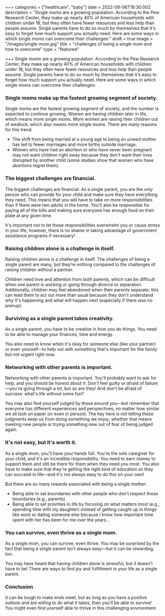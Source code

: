 +++
categories = ["healthcare", "baby"]
date = 2022-08-06T18:30:00Z
description = "Single moms are a growing population. According to the Pew Research Center, they make up nearly 40% of American households with children under 18, but they often have fewer resources and less help than people assume. Single parents have to do so much by themselves that it's easy to forget how much support you actually need. Here are some ways in which single moms can overcome their challenges:"
draft = true
image = "/images/single-mom.jpg"
title = "challenges of being a single mom and how to overcome"
type = "featured"

+++
Single moms are a growing population. According to the Pew Research Center, they make up nearly 40% of American households with children under 18, but they often have fewer resources and less help than people assume. Single parents have to do so much by themselves that it's easy to forget how much support you actually need. Here are some ways in which single moms can overcome their challenges:

### Single moms make up the fastest growing segment of society.

Single moms are the fastest growing segment of society, and the number is expected to continue growing. Women are having children later in life, which means more single moms. More women are raising their children out of wedlock, which also means more single moms. There are many reasons for this trend:

* The shift from being married at a young age to being an unwed mother has led to fewer marriages and more births outside marriage.
* Women who have had an abortion or who have never been pregnant may not want children right away because they don't want their lives disrupted by another child (some studies show that women who have abortions regret them).

### The biggest challenges are financial.

The biggest challenges are financial. As a single parent, you are the only person who can provide for your child and make sure they have everything they need. This means that you will have to take on more responsibilities than if there were two adults in the home. You'll also be responsible for paying all of the bills and making sure everyone has enough food on their plate at any given time.

It's important not to let these responsibilities overwhelm you or cause stress in your life; however, there is no shame in taking advantage of government assistance programs if necessary!

### Raising children alone is a challenge in itself.

Raising children alone is a challenge in itself. The challenges of being a single parent are many, but they’re nothing compared to the challenges of raising children without a partner.

Children need love and attention from both parents, which can be difficult when one parent is working or going through divorce or separation. Additionally, children may feel abandoned when their parents separate; this can lead them to act out more than usual because they don't understand why it's happening and what will happen next (especially if there was no prenup).

### Surviving as a single parent takes creativity.

As a single parent, you have to be creative in how you do things. You need to be able to manage your finances, time and energy.

You also need to know when it's okay for someone else (like your partner) or even yourself--to help out with something that's important for the family but not urgent right now.

### Networking with other parents is important.

Networking with other parents is important. You'll probably want to ask for help, and you should be honest about it. Don't feel guilty or afraid of failure—you're going through a lot, but so are they! And don't be afraid of success: what's life without some fun?

You may also find yourself judged by those around you—but remember that everyone has different experiences and perspectives, no matter how similar we all look on paper (or even in person). The key here is not letting these judgments keep us from doing something we enjoy, whether that means meeting new people or trying something new out of fear of being judged again.

### It's not easy, but it's worth it.

As a single mom, you'll have your hands full. You're the sole caregiver for your child, and it's an incredible responsibility. You need to earn money to support them and still be there for them when they need you most. You also have to make sure that they're getting the right kind of education so they can succeed in life—and it's not always easy to do this on your own!

But there are so many rewards associated with being a single mother:

* Being able to set boundaries with other people who don't respect those boundaries (e.g., parents)
* Being able to set priorities in life by focusing on what matters most (e.g., spending time with my daughter) instead of getting caught up in things like work or dating someone else because I know how important time spent with her has been for me over the years...

### You can survive, even thrive as a single mom.

As a single mom, you can survive, even thrive. You may be surprised by the fact that being a single parent isn't always easy—but it can be rewarding, too.

You may have heard that having children alone is stressful, but it doesn't have to be! There are ways to find joy and fulfillment in your life as a single parent.

### Conclusion

It can be tough to make ends meet, but as long as you have a positive outlook and are willing to do what it takes, then you'll be able to survive! You might even find yourself able to thrive in this challenging environment.